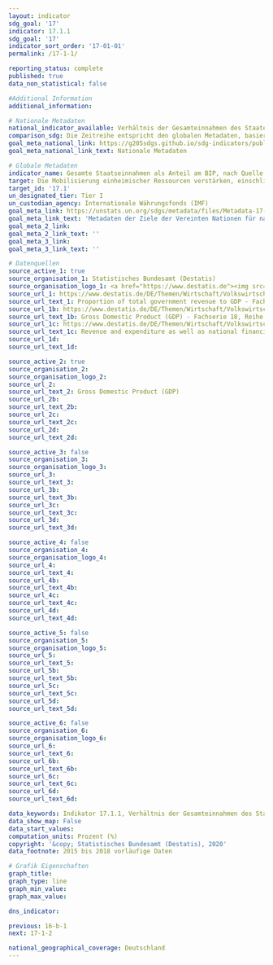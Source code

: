 ```yaml
---
layout: indicator
sdg_goal: '17'
indicator: 17.1.1
sdg_goal: '17'
indicator_sort_order: '17-01-01'
permalink: /17-1-1/

reporting_status: complete
published: true
data_non_statistical: false

#Additional Information
additional_information: 

# Nationale Metadaten
national_indicator_available: Verhältnis der Gesamteinnahmen des Staates zum BIP
comparison_sdg: Die Zeitreihe entspricht den globalen Metadaten, basiert aber auf dem Europäischen System Volkswirtschaftlicher Gesamtrechnungen (ESVG 2010) und nicht auf dem "Government Finance Statistics Manual 2014".
goal_meta_national_link: https://g205sdgs.github.io/sdg-indicators/public/MetaDe/17.1.1.pdf
goal_meta_national_link_text: Nationale Metadaten

# Globale Metadaten
indicator_name: Gesamte Staatseinnahmen als Anteil am BIP, nach Quelle
target: Die Mobilisierung einheimischer Ressourcen verstärken, einschließlich durch internationale Unterstützung für die Entwicklungsländer, um die nationalen Kapazitäten zur Erhebung von Steuern und anderen Abgaben zu verbessern
target_id: '17.1'
un_designated_tier: Tier I
un_custodian_agency: Internationale Währungsfonds (IMF)
goal_meta_link: https://unstats.un.org/sdgs/metadata/files/Metadata-17-01-01.pdf
goal_meta_link_text: 'Metadaten der Ziele der Vereinten Nationen für nachhaltige Entwicklung'
goal_meta_2_link: 
goal_meta_2_link_text: ''
goal_meta_3_link: 
goal_meta_3_link_text: ''

# Datenquellen
source_active_1: true
source_organisation_1: Statistisches Bundesamt (Destatis)
source_organisation_logo_1: <a href="https://www.destatis.de"><img src="https://g205sdgs.github.io/sdg-indicators/public/logos/destatis.png" alt="Logo destatis" /></a>
source_url_1: https://www.destatis.de/DE/Themen/Wirtschaft/Volkswirtschaftliche-Gesamtrechnungen-Inlandsprodukt/_inhalt.html
source_url_text_1: Proportion of total government revenue to GDP - Fachserie 18, Reihe 1.4 – 2017, Tabelle 2.1.12
source_url_1b: https://www.destatis.de/DE/Themen/Wirtschaft/Volkswirtschaftliche-Gesamtrechnungen-Inlandsprodukt/_inhalt.html
source_url_text_1b: Gross Domestic Product (GDP) - Fachserie 18, Reihe 1.4 – 2017
source_url_1c: https://www.destatis.de/DE/Themen/Wirtschaft/Volkswirtschaftliche-Gesamtrechnungen-Inlandsprodukt/_inhalt.html
source_url_text_1c: Revenue and expenditure as well as national financial balance - Fachserie 18, Reihe 1.4 – 2017
source_url_1d: 
source_url_text_1d: 

source_active_2: true
source_organisation_2: 
source_organisation_logo_2: 
source_url_2: 
source_url_text_2: Gross Domestic Product (GDP)
source_url_2b: 
source_url_text_2b: 
source_url_2c: 
source_url_text_2c: 
source_url_2d: 
source_url_text_2d: 

source_active_3: false
source_organisation_3: 
source_organisation_logo_3: 
source_url_3: 
source_url_text_3: 
source_url_3b: 
source_url_text_3b: 
source_url_3c: 
source_url_text_3c: 
source_url_3d: 
source_url_text_3d: 

source_active_4: false
source_organisation_4: 
source_organisation_logo_4: 
source_url_4: 
source_url_text_4: 
source_url_4b: 
source_url_text_4b: 
source_url_4c: 
source_url_text_4c: 
source_url_4d: 
source_url_text_4d: 

source_active_5: false
source_organisation_5: 
source_organisation_logo_5: 
source_url_5: 
source_url_text_5: 
source_url_5b: 
source_url_text_5b: 
source_url_5c: 
source_url_text_5c: 
source_url_5d: 
source_url_text_5d: 

source_active_6: false
source_organisation_6: 
source_organisation_logo_6: 
source_url_6: 
source_url_text_6: 
source_url_6b: 
source_url_text_6b: 
source_url_6c: 
source_url_text_6c: 
source_url_6d: 
source_url_text_6d: 

data_keywords: Indikator 17.1.1, Verhältnis der Gesamteinnahmen des Staates zum BIP, Internationale Währungsfonds (IMF)
data_show_map: False
data_start_values:
computation_units: Prozent (%)
copyright: '&copy; Statistisches Bundesamt (Destatis), 2020'
data_footnote: 2015 bis 2018 vorläufige Daten

# Grafik Eigenschaften
graph_title: 
graph_type: line
graph_min_value: 
graph_max_value: 

dns_indicator: 

previous: 16-b-1
next: 17-1-2

national_geographical_coverage: Deutschland
---
```


